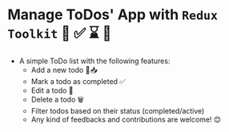 # Manage ToDos' App with `Redux Toolkit` 📝 ✅ ⌛ 💾

- A simple ToDo list with the following features:
  - Add a new todo 📝📥
  - Mark a todo as completed ✅
  - Edit a todo 📝
  - Delete a todo 🗑️
  - Filter todos based on their status (completed/active)
  - Any kind of feedbacks and contributions are welcome! 😊